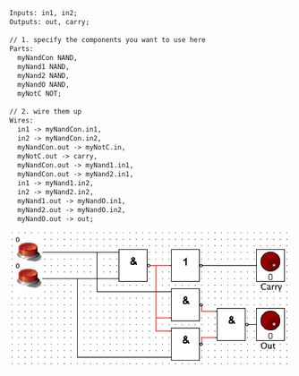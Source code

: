 ```
Inputs: in1, in2;
Outputs: out, carry;

// 1. specify the components you want to use here
Parts:
  myNandCon NAND,
  myNand1 NAND,
  myNand2 NAND,
  myNandO NAND,
  myNotC NOT;

// 2. wire them up
Wires:
  in1 -> myNandCon.in1,
  in2 -> myNandCon.in2,
  myNandCon.out -> myNotC.in,
  myNotC.out -> carry,
  myNandCon.out -> myNand1.in1,
  myNandCon.out -> myNand2.in1,
  in1 -> myNand1.in2,
  in2 -> myNand2.in2,
  myNand1.out -> myNandO.in1,
  myNand2.out -> myNandO.in2,
  myNandO.out -> out;
```
![XOR](https://github.com/MasterZydra/MHDR/blob/master/HALFADDER/HALFADDER.png?raw=true)
